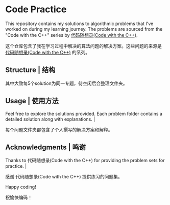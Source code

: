 # Code Practice

This repository contains my solutions to algorithmic problems that I've worked on during my learning journey. The problems are sourced from the "Code with the C++" series by [代码随想录(Code with the C++)](https://github.com/youngyangyang04/leetcode-master).

这个仓库包含了我在学习过程中解决的算法问题的解决方案。这些问题的来源是 [代码随想录(Code with the C++)](https://github.com/youngyangyang04/leetcode-master) 的系列。

## Structure | 结构



其中大致每5个solution为同一专题，待空闲后会整理文件夹。

## Usage | 使用方法

Feel free to explore the solutions provided. Each problem folder contains a detailed solution along with explanations. | 

每个问题文件夹都包含了个人撰写的解决方案和解释。


## Acknowledgments | 鸣谢

Thanks to 代码随想录(Code with the C++) for providing the problem sets for practice. |

感谢 代码随想录(Code with the C++) 提供练习的问题集。

Happy coding! 

祝愉快编码！